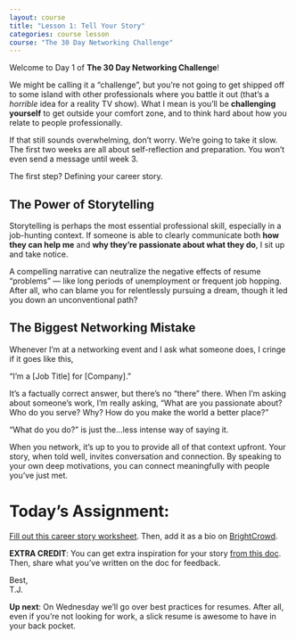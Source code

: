```yaml
---
layout: course
title: "Lesson 1: Tell Your Story"
categories: course lesson
course: "The 30 Day Networking Challenge"
---
```


Welcome to Day 1 of **The 30 Day Networking Challenge**!

We might be calling it a “challenge”, but you’re not going to get shipped off to some island with other professionals where you battle it out (that’s a _horrible_ idea for a reality TV show). What I mean is you’ll be **challenging yourself** to get outside your comfort zone, and to think hard about how you relate to people professionally.

If that still sounds overwhelming, don’t worry. We’re going to take it slow. The first two weeks are all about self-reflection and preparation. You won’t even send a message until week 3.


The first step? Defining your career story.

## The Power of Storytelling

Storytelling is perhaps the most essential professional skill, especially in a job-hunting context. If someone is able to clearly communicate both **how they can help me** and **why they’re passionate about what they do**, I sit up and take notice.

A compelling narrative can neutralize the negative effects of resume “problems” — like long periods of unemployment or frequent job hopping. After all, who can blame you for relentlessly pursuing a dream, though it led you down an unconventional path?

## The Biggest Networking Mistake

Whenever I’m at a networking event and I ask what someone does, I cringe if it goes like this,

“I’m a [Job Title] for [Company].”

 It’s a factually correct answer, but there’s no “there” there. When I’m asking about someone’s work, I’m really asking, “What are you passionate about? Who do you serve? Why? How do you make the world a better place?”

“What do you do?” is just the…less intense way of saying it.

When you network, it’s up to you to provide all of that context upfront. Your story, when told well, invites conversation and connection. By speaking to your own deep motivations, you can connect meaningfully with people you’ve just met.

# Today’s Assignment:

[Fill out this career story worksheet][worksheet]. Then, add it as a bio on [BrightCrowd][profile].

**EXTRA CREDIT**: You can get extra inspiration for your story [from this doc][stories]. Then, share what you’ve written on the doc for feedback.

Best,\
T.J.

**Up next**: On Wednesday we’ll go over best practices for resumes. After all, even if you’re not looking for work, a slick resume is awesome to have in your back pocket.

<!--  use absolute urls to copy/paste into email bodies -->
[worksheet]: https://blog.brightcrowd.com/courses/better-job-30-days/lesson-01-worksheet.pdf
[profile]: https://www.brightcrowd.com/profile/me
[stories]: https://docs.google.com/document/d/1XVrsVAQsVVhfp7rBx_2DLmjvbTeNlUWFl9TE7F-K09k/edit
